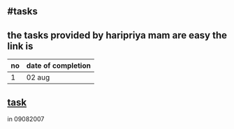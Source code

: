 #tasks
---
## the tasks provided by haripriya mam are easy the link is
|no    | date of completion|
|---   |---                |
|1     | 02 aug            |
[task](https://drive.google.com/drive/folders/1tpeM1i8Op78Er_ufhirGvk74yPnwrENv?usp=sharing)
---
in 09082007
